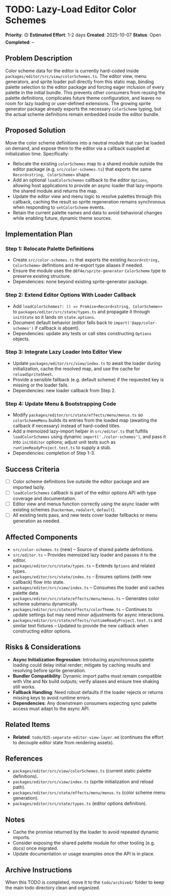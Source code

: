 # TODO: Lazy-Load Editor Color Schemes

**Priority**: 🟡
**Estimated Effort**: 1-2 days
**Created**: 2025-10-07
**Status**: Open
**Completed**: –

## Problem Description

Color scheme data for the editor is currently hard-coded inside `packages/editor/src/view/colorSchemes.ts`. The editor view, menu generators, and sprite loader pull directly from this static map, binding palette selection to the editor package and forcing eager inclusion of every palette in the initial bundle. This prevents other consumers from reusing the palette definitions, complicates future theme configuration, and leaves no room for lazy loading or user-defined extensions. The growing sprite generator package already exports the necessary `ColorScheme` typing, but the actual scheme definitions remain embedded inside the editor bundle.

## Proposed Solution

Move the color scheme definitions into a neutral module that can be loaded on demand, and expose them to the editor via a callback supplied at initialization time. Specifically:
- Relocate the existing `colorSchemes` map to a shared module outside the editor package (e.g. `src/color-schemes.ts`) that exports the same `Record<string, ColorScheme>` shape.
- Add an optional `loadColorSchemes` callback to the editor `Options`, allowing host applications to provide an async loader that lazy-imports the shared module and returns the map.
- Update the editor view and menu logic to resolve palettes through this callback, caching the result so sprite regeneration remains synchronous when responding to `setColorScheme` events.
- Retain the current palette names and data to avoid behavioral changes while enabling future, dynamic theme sources.

## Implementation Plan

### Step 1: Relocate Palette Definitions
- Create `src/color-schemes.ts` that exports the existing `Record<string, ColorScheme>` definitions and re-export type aliases if needed.
- Ensure the module uses the `@8f4e/sprite-generator` `ColorScheme` type to preserve existing structure.
- Dependencies: none beyond existing sprite-generator package.

### Step 2: Extend Editor Options With Loader Callback
- Add `loadColorSchemes?: () => Promise<Record<string, ColorScheme>>` to `packages/editor/src/state/types.ts` and propagate it through `initState` so it lands on `state.options`.
- Document default behavior (editor falls back to `import('@app/color-schemes')` if callback is absent).
- Dependencies: update any tests or call sites constructing `Options` objects.

### Step 3: Integrate Lazy Loader Into Editor View
- Update `packages/editor/src/view/index.ts` to await the loader during initialization, cache the resolved map, and use the cache for `reloadSpriteSheet`.
- Provide a sensible fallback (e.g. default scheme) if the requested key is missing or the loader fails.
- Dependencies: new loader callback from Step 2.

### Step 4: Update Menu & Bootstrapping Code
- Modify `packages/editor/src/state/effects/menu/menus.ts` so `colorSchemeMenu` builds its entries from the loaded map (awaiting the callback if necessary) instead of hard-coded titles.
- Add a memoized lazy-import helper in `src/editor.ts` that fulfills `loadColorSchemes` using dynamic `import('./color-schemes')`, and pass it into `initEditor` options; adjust unit tests such as `runtimeReadyProject.test.ts` to supply a stub.
- Dependencies: completion of Step 1-3.

## Success Criteria

- [ ] Color scheme definitions live outside the editor package and are imported lazily.
- [ ] `loadColorSchemes` callback is part of the editor options API with type coverage and documentation.
- [ ] Editor view and menus function correctly using the async loader with existing schemes (`hackerman`, `redalert`, `default`).
- [ ] All existing tests pass, and new tests cover loader fallbacks or menu generation as needed.

## Affected Components

- `src/color-schemes.ts` (new) – Source of shared palette definitions.
- `src/editor.ts` – Provides memoized lazy loader and passes it to the editor.
- `packages/editor/src/state/types.ts` – Extends `Options` and related types.
- `packages/editor/src/state/index.ts` – Ensures options (with new callback) flow into state.
- `packages/editor/src/view/index.ts` – Consumes the loader and caches palette data.
- `packages/editor/src/state/effects/menu/menus.ts` – Generates color scheme submenu dynamically.
- `packages/editor/src/state/effects/colorTheme.ts` – Continues to update settings but may need minor adjustments for async interactions.
- `packages/editor/src/state/effects/runtimeReadyProject.test.ts` and similar test fixtures – Updated to provide the new callback when constructing editor options.

## Risks & Considerations

- **Async Initialization Regression**: Introducing asynchronous palette loading could delay initial render; mitigate by caching results and resolving before sprite generation.
- **Bundler Compatibility**: Dynamic import paths must remain compatible with Vite and Nx build outputs; verify aliases and ensure tree shaking still works.
- **Fallback Handling**: Need robust defaults if the loader rejects or returns missing keys to avoid runtime errors.
- **Dependencies**: Any downstream consumers expecting sync palette access must adapt to the async API.

## Related Items

- **Related**: `todo/025-separate-editor-view-layer.md` (continues the effort to decouple editor state from rendering assets).

## References

- `packages/editor/src/view/colorSchemes.ts` (current static palette definitions).
- `packages/editor/src/view/index.ts` (sprite initialization and reload path).
- `packages/editor/src/state/effects/menu/menus.ts` (color scheme menu generation).
- `packages/editor/src/state/types.ts` (editor options definition).

## Notes

- Cache the promise returned by the loader to avoid repeated dynamic imports.
- Consider exposing the shared palette module for other tooling (e.g. docs) once migrated.
- Update documentation or usage examples once the API is in place.

## Archive Instructions

When this TODO is completed, move it to the `todo/archived/` folder to keep the main todo directory clean and organized. 
